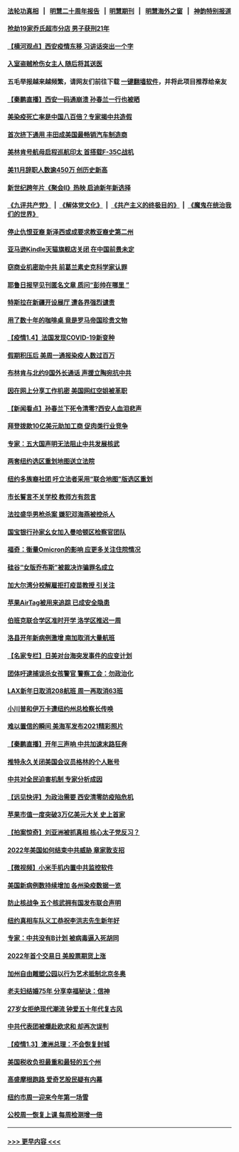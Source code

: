 #### [法轮功真相](https://github.com/gfw-breaker/truth/blob/master/README.md?t=0) &nbsp;&nbsp;|&nbsp;&nbsp; [明慧二十周年报告](https://github.com/gfw-breaker/mh-reports/blob/master/README.md?t=0) &nbsp;&nbsp;|&nbsp;&nbsp;[明慧期刊](https://github.com/gfw-breaker/mh-qikan) &nbsp;&nbsp;|&nbsp;&nbsp; [明慧海外之窗](https://github.com/gfw-breaker/mh-news/blob/master/README.md?t=0) &nbsp;&nbsp;|&nbsp;&nbsp; [神韵特别报道](https://github.com/gfw-breaker/mh-news/blob/master/shenyun.md?t=0)
#### [抢劫19家乔氏超市分店 男子获刑21年](../pages/nsc412/n13482347.md?t=01051101) 
#### [【横河观点】西安疫情东移 习讲话突出一个字](../pages/nsc412/n13482198.md?t=01051101) 
#### [入室盗贼枪伤女主人 随后将其送医](../pages/nsc412/n13482308.md?t=01051101) 
#### 五毛举报越来越频繁，请网友们前往下载 [一键翻墙软件](https://github.com/gfw-breaker/ssr-accounts)，并将此项目推荐给亲友
#### [【秦鹏直播】西安一码通崩溃 孙春兰一行也被晒](../pages/nsc412/n13482170.md?t=01051101) 
#### [美染疫死亡率是中国八百倍？专家揭中共造假](../pages/nsc412/n13481925.md?t=01051101) 
#### [首次挤下通用 丰田成美国最畅销汽车制造商](../pages/nsc412/n13481785.md?t=01051101) 
#### [美林肯号航母启程巡航印太 首搭载F-35C战机](../pages/nsc412/n13481988.md?t=01051101) 
#### [美11月辞职人数逾450万 创历史新高](../pages/nsc412/n13481894.md?t=01051101) 
#### [新世纪跨年片《聚会II》热映 启迪新年新选择](../pages/nsc412/n13481930.md?t=01051101) 
#### [《九评共产党》](https://github.com/begood0513/9ping.md/blob/master/README.md) &nbsp;|&nbsp; [《解体党文化》](../../../../jtdwh.md/blob/master/README.md)  &nbsp;|&nbsp; [《共产主义的终极目的》](../../../../gczydzjmd.md/blob/master/README.md) &nbsp;|&nbsp; [《魔鬼在统治我们的世界》](../../../../mgztzwmdsj.md/blob/master/README.md) 
#### [停止仇恨亚裔 新泽西或成要求教亚裔史第二州](../pages/nsc412/n13481879.md?t=01051101) 
#### [亚马逊Kindle天猫旗舰店关闭 在中国前景未定](../pages/nsc412/n13481866.md?t=01051101) 
#### [窃商业机密助中共 前葛兰素史克科学家认罪](../pages/nsc412/n13481789.md?t=01051101) 
#### [耶鲁日报罕见刊匿名文章 质问“彭帅在哪里 ”](../pages/nsc412/n13481656.md?t=01051101) 
#### [特斯拉在新疆开设展厅 遭各界强烈谴责](../pages/nsc412/n13481711.md?t=01051101) 
#### [用了数十年的咖啡桌 竟是罗马帝国珍贵文物](../pages/nsc412/n13480774.md?t=01051101) 
#### [【疫情1.4】法国发现COVID-19新变种](../pages/nsc412/n13480780.md?t=01051101) 
#### [假期积压后 美周一通报染疫人数过百万](../pages/nsc412/n13480750.md?t=01051101) 
#### [布林肯与北约9国外长通话 声援立陶宛抗中共](../pages/nsc412/n13480218.md?t=01051101) 
#### [因在网上分享工作机密 美国网红空姐被革职](../pages/nsc412/n13480814.md?t=01051101) 
#### [【新闻看点】孙春兰下死令清零?西安人血泪悲声](../pages/nsc412/n13479635.md?t=01051101) 
#### [拜登拨款10亿美元助加工商 促肉类行业竞争](../pages/nsc412/n13480678.md?t=01051101) 
#### [专家：五大国声明无法阻止中共发展核武](../pages/nsc412/n13480550.md?t=01051101) 
#### [两套纽约选区重划地图送立法院](../pages/nsc412/n13480368.md?t=01051101) 
#### [纽约多族裔社团 吁立法者采用“联合地图”版选区重划](../pages/nsc412/n13480377.md?t=01051101) 
#### [市长誓言不关学校 教师方有怨言](../pages/nsc412/n13480280.md?t=01051101) 
#### [法拉盛华男枪杀案 嫌犯邓海燕被控杀人](../pages/nsc412/n13480371.md?t=01051101) 
#### [国宝银行孙家幺女加入曼哈顿区检察官团队](../pages/nsc412/n13480275.md?t=01051101) 
#### [福奇：衡量Omicron的影响 应更多关注住院情况](../pages/nsc412/n13480181.md?t=01051101) 
#### [硅谷“女版乔布斯”被裁决诈骗罪名成立](../pages/nsc412/n13480013.md?t=01051101) 
#### [加大尔湾分校解雇拒打疫苗教授 引关注](../pages/nsc412/n13480193.md?t=01051101) 
#### [苹果AirTag被用来追踪 已成安全隐患](../pages/nsc412/n13480134.md?t=01051101) 
#### [伯班克联合学区准时开学 洛学区推迟一周](../pages/nsc412/n13480158.md?t=01051101) 
#### [洛县开年新病例激增 南加取消大量航班](../pages/nsc412/n13480127.md?t=01051101) 
#### [【名家专栏】日美对台海突发事件的应变计划](../pages/nsc412/n13478949.md?t=01051101) 
#### [团体吁逮捕误杀女孩警官 警察工会：勿政治化](../pages/nsc412/n13480082.md?t=01051101) 
#### [LAX新年日取消208航班 周一再取消63班](../pages/nsc412/n13479890.md?t=01051101) 
#### [小川普和伊万卡遭纽约州总检察长传唤](../pages/nsc412/n13479880.md?t=01051101) 
#### [难以置信的瞬间 美海军发布2021精彩照片](../pages/nsc412/n13479912.md?t=01051101) 
#### [【秦鹏直播】开年三声响 中共加速末路狂奔](../pages/nsc412/n13479807.md?t=01051101) 
#### [推特永久关闭美国会议员格林的个人账号](../pages/nsc412/n13479874.md?t=01051101) 
#### [中共对全民迫害机制 专家分析成因](../pages/nsc412/n13479680.md?t=01051101) 
#### [【远见快评】为政治需要 西安清零防疫陷危机](../pages/nsc412/n13479781.md?t=01051101) 
#### [苹果市值一度突破3万亿美元大关 史上首家](../pages/nsc412/n13479679.md?t=01051101) 
#### [【拍案惊奇】刘亚洲被抓真相 核心太子党反习？](../pages/nsc412/n13479044.md?t=01051101) 
#### [2022年美国如何结束中共威胁 章家敦支招](../pages/nsc412/n13479552.md?t=01051101) 
#### [【微视频】小米手机内置中共监控软件](../pages/nsc412/n13479035.md?t=01051101) 
#### [美国新病例数持续增加 各州染疫数据一览](../pages/nsc412/n13479457.md?t=01051101) 
#### [防止核战争 五个核武拥有国发布联合声明](../pages/nsc412/n13479379.md?t=01051101) 
#### [纽约真相车队义工恭祝李洪志先生新年好](../pages/nsc412/n13476678.md?t=01051101) 
#### [专家：中共没有B计划 被病毒逼入死胡同](../pages/nsc412/n13479316.md?t=01051101) 
#### [2022年首个交易日 美股票期货上涨](../pages/nsc412/n13479145.md?t=01051101) 
#### [加州自由雕塑公园以行为艺术抵制北京冬奥](../pages/nsc412/n13477747.md?t=01051101) 
#### [老夫妇结婚75年 分享幸福秘诀：信神](../pages/nsc412/n13478944.md?t=01051101) 
#### [27岁女拒绝现代潮流 钟爱五十年代复古风](../pages/nsc412/n13478605.md?t=01051101) 
#### [中共代表团被爆赴欧求和 却再次误判](../pages/nsc412/n13479045.md?t=01051101) 
#### [【疫情1.3】澳洲总理：不会恢复封城](../pages/nsc412/n13478482.md?t=01051101) 
#### [美国税收负担最重和最轻的五个州](../pages/nsc412/n13471349.md?t=01051101) 
#### [高盛摩根跑路 爱奇艺股民疑有内幕](../pages/nsc412/n13477818.md?t=01051101) 
#### [纽约市周一迎来今年第一场雪](../pages/nsc412/n13477860.md?t=01051101) 
#### [公校周一恢复上课 每周检测增一倍](../pages/nsc412/n13477854.md?t=01051101) 

----
#### [ >>> 更早内容 <<< ](../indexes/nsc412-earlier.md)
